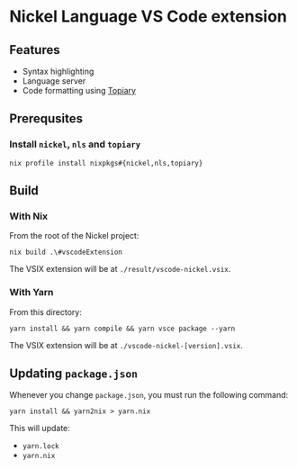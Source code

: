 # Nickel Language VS Code extension

## Features

* Syntax highlighting
* Language server
* Code formatting using [Topiary](https://github.com/tweag/topiary)

## Prerequsites

### Install `nickel`, `nls` and `topiary`

```shell
nix profile install nixpkgs#{nickel,nls,topiary}
```

## Build

### With Nix

From the root of the Nickel project:

```shell
nix build .\#vscodeExtension
```

The VSIX extension will be at `./result/vscode-nickel.vsix`.

### With Yarn

From this directory:

```shell
yarn install && yarn compile && yarn vsce package --yarn
```

The VSIX extension will be at `./vscode-nickel-[version].vsix`.

## Updating `package.json`

Whenever you change `package.json`, you must run the following command:

```shell
yarn install && yarn2nix > yarn.nix
```

This will update:

* `yarn.lock`
* `yarn.nix`
